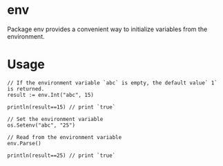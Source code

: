 # env
Package env provides a convenient way to initialize variables from the environment.

# Usage

```
// If the environment variable `abc` is empty, the default value` 1` is returned.
result := env.Int("abc", 15)

println(result==15) // print `true`

// Set the environment variable
os.Setenv("abc", "25")

// Read from the environment variable
env.Parse()

println(result==25) // print `true`
```